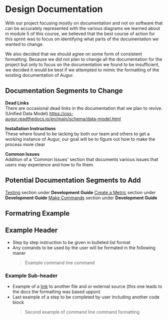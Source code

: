 # Design Documentation

With our project focusing mostly on documentation and not on software that can be accurately represented with the various diagrams we learned about in module 5 of this course, we believed that the best course of action for this sprint was to focus on identifying what parts of the documentation we wanted to change.

We also decided that we should agree on some form of consistent formatting. Because we did not plan to change all the documentation for the project but only to focus on the documentation we found to be insufficient, we decided it would be best if we attempted to mimic the formatting of the existing documentation of Augur.

## Documentation Segments to Change
**Dead Links**  
There are occasional dead links in the documentation that we plan to revive.  
(Unified Data Model) https://oss-augur.readthedocs.io/en/main/schema/data-model.html

**Installation Instructions**  
These where found to be lacking by both our team and others to get a working instance of Augur, our goal will be to figure out how to make the process more clear

**Common Issues**  
Addition of a 'Common Issues' section that documents various issues that users may experience and how to fix them.
## Potential Documentation Segments to Add
[Testing](https://oss-augur.readthedocs.io/en/main/development-guide/testing/toc.html) section under **Development Guide**
[Create a Metric](https://oss-augur.readthedocs.io/en/main/development-guide/create-a-metric/toc.html) section under **Development Guide**
[Make Commands](https://oss-augur.readthedocs.io/en/main/development-guide/make/toc.html) section under **Development Guide**
## Formatring Example

## Example Header
- Step by step instruction to be given in bulleted list format
- Any comands to be used by the user will be formated in the following maner 
  > Example command line command

### Example Sub-header

- Example of a [link](https://oss-augur.readthedocs.io/en/main/quick-start.html) to another file and or external source (this one leads to the docs the formatting was based uppon)
- Last example of a step to be completed by user including another code block
  > Second example of command line command formatting
